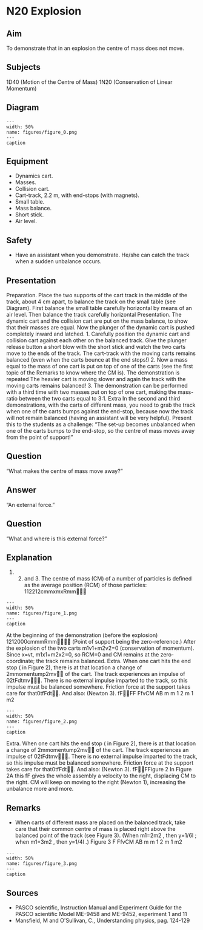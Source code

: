 # N20 Explosion 
    
  
## Aim   
 To demonstrate that in an explosion the centre of mass does not move.    
  
## Subjects   
 1D40 (Motion of the Centre of Mass) 1N20 (Conservation of Linear Momentum)   
  
## Diagram   
   
```{figure} figures/figure_0.png  
---  
width: 50%  
name: figures/figure_0.png  
---  
caption  
``` 
     
  
## Equipment   
 
 *  Dynamics cart. 
 *  Masses. 
 *  Collision cart. 
 *  Cart-track, 2.2 m, with end-stops (with magnets).  
 *  Small table. 
 *  Mass balance. 
 *  Short stick. 
 *  Air level.   
  
## Safety   
 
 *  Have an assistant when you demonstrate. He/she can catch the track when a sudden unbalance occurs.
     
  
## Presentation   
 Preparation. Place the two supports of the cart track in the middle of the track, about 4 cm apart, to balance the track on the small table (see Diagram). First balance the small table carefully horizontal by means of an air level. Then balance the track carefully horizontal Presentation. The dynamic cart and the collision cart are put on the mass balance, to show that their masses are equal. Now the plunger of the dynamic cart is pushed completely inward and latched. 1. Carefully position the dynamic cart and collision cart against each other on the balanced track. Give the plunger release button a short blow with the short stick and watch the two carts move to the ends of the track. The cart-track with the moving carts remains balanced (even when the carts bounce at the end stops!) 2. Now a mass equal to the mass of one cart is put on top of one of the carts (see the first topic of the Remarks to know where the CM is). The demonstration is repeated The heavier cart is moving slower and again the track with the moving carts remains balanced! 3. The demonstration can be performed with a third time with two masses put on top of one cart, making the mass-ratio between the two carts equal to 3:1. Extra In the second and third demonstrations, with the carts of different mass, you need to grab the track when one of the carts bumps against the end-stop, because now the track will not remain balanced (having an assistant will be very helpful). Present this to the students as a challenge: “The set-up becomes unbalanced when one of the carts bumps to the end-stop, so the centre of mass moves away from the point of support!”   
  
## Question   
 “What makes the centre of mass move away?”   
  
## Answer   
 “An external force.”    
  
## Question   
 “What and where is this external force?”   
  
## Explanation   
 1. 2. and 3. The centre of mass (CM) of a number of particles is defined as the average position (RCM) of those particles: 112212cmmxmxRmm   
```{figure} figures/figure_1.png  
---  
width: 50%  
name: figures/figure_1.png  
---  
caption  
``` 
 At the beginning of the demonstration (before the explosion) 1212000cmmmRmm (Point of support being the zero-reference.) After the explosion of the two carts m1v1+m2v2=0 (conservation of momentum). Since x=vt, m1x1+m2x2=0, so RCM=0 and CM remains at the zero-coordinate; the track remains balanced.   Extra. When one cart hits the end stop ( in Figure 2), there is at that location a change of 2mmomentump2mv of the cart. The track experiences an impulse of 02tFdtmv. There is no external impulse imparted to the track, so this impulse must be balanced somewhere. Friction force at the support takes care for that0tfFdt. And also:  (Newton 3). fFFF FfvCM AB  m m 1 2 m 1 m2   
```{figure} figures/figure_2.png  
---  
width: 50%  
name: figures/figure_2.png  
---  
caption  
``` 
  Extra. When one cart hits the end stop ( in Figure 2), there is at that location a change of 2mmomentump2mv of the cart. The track experiences an impulse of 02tFdtmv. There is no external impulse imparted to the track, so this impulse must be balanced somewhere. Friction force at the support takes care for that0tfFdt. And also:  (Newton 3). fFFFigure 2  In Figure 2A this fF gives the whole assembly a velocity to the right, displacing CM to the right. CM will keep on moving to the right (Newton 1), increasing the unbalance more and more.   
  
## Remarks   
 
 *  When carts of different mass are placed on the balanced track, take care that their common centre of mass is placed right above the balanced point of the track (see Figure 3). (When m1=2m2 , then y=1/6l ; when m1=3m2 , then y=1/4l .)                  Figure 3  F FfvCM AB  m m 1 2 m 1 m2   
```{figure} figures/figure_3.png  
---  
width: 50%  
name: figures/figure_3.png  
---  
caption  
```
 
      
  
## Sources   
 
 *  PASCO scientific, Instruction Manual and Experiment Guide for the PASCO scientific Model ME-9458 and ME-9452, experiment 1 and 11 
 *  Mansfield, M and O'Sullivan, C., Understanding physics, pag. 124-129
  